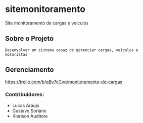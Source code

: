 # sitemonitoramento
Site monitoramento de cargas e veículos

## Sobre o Projeto
```
Desenvolver um sistema capaz de gerenciar cargas, veículos e motoristas

```

## Gerenciamento
https://trello.com/b/qBv7cCvq/monitoramento-de-cargas


### Contribuidores:
* Lucas Araujo
* Gustavo Soriano
* Klerison Auditore
